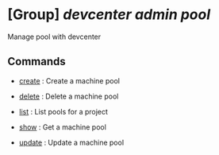 # [Group] _devcenter admin pool_

Manage pool with devcenter

## Commands

- [create](/Commands/devcenter/admin/pool/_create.md)
: Create a machine pool

- [delete](/Commands/devcenter/admin/pool/_delete.md)
: Delete a machine pool

- [list](/Commands/devcenter/admin/pool/_list.md)
: List pools for a project

- [show](/Commands/devcenter/admin/pool/_show.md)
: Get a machine pool

- [update](/Commands/devcenter/admin/pool/_update.md)
: Update a machine pool
